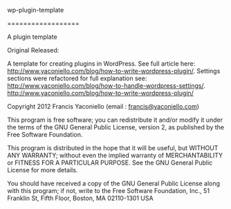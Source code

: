 wp-plugin-template

==================

A plugin template

Original Released:

A template for creating plugins in WordPress. See full article here: http://www.yaconiello.com/blog/how-to-write-wordpress-plugin/. Settings sections were refactored for full explanation see: http://www.yaconiello.com/blog/how-to-handle-wordpress-settings/. http://www.yaconiello.com/blog/how-to-write-wordpress-plugin/

Copyright 2012  Francis Yaconiello  (email : francis@yaconiello.com)

This program is free software; you can redistribute it and/or modify
it under the terms of the GNU General Public License, version 2, as
published by the Free Software Foundation.

This program is distributed in the hope that it will be useful,
but WITHOUT ANY WARRANTY; without even the implied warranty of
MERCHANTABILITY or FITNESS FOR A PARTICULAR PURPOSE.  See the
GNU General Public License for more details.

You should have received a copy of the GNU General Public License
along with this program; if not, write to the Free Software
Foundation, Inc., 51 Franklin St, Fifth Floor, Boston, MA  02110-1301  USA